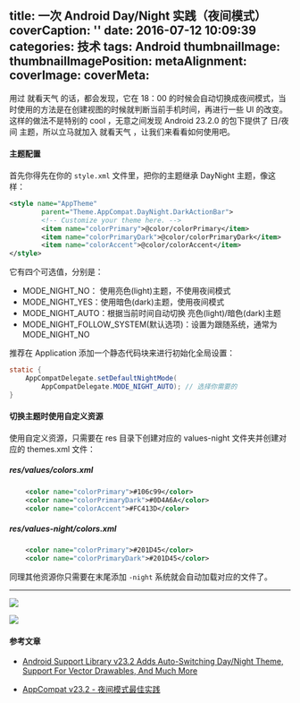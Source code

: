 title: 一次 Android Day/Night 实践（夜间模式）
coverCaption: ''
date: 2016-07-12 10:09:39
categories: 技术
tags: Android
thumbnailImage:
thumbnailImagePosition:
metaAlignment:
coverImage:
coverMeta:
---

用过 就看天气 的话，都会发现，它在 18：00 的时候会自动切换成夜间模式，当时使用的方法是在创建视图的时候就判断当前手机时间，再进行一些 UI 的改变。这样的做法不是特别的 cool ，无意之间发现 Android 23.2.0 的包下提供了 日/夜间 主题，所以立马就加入 就看天气 ，让我们来看看如何使用吧。

<!-- more -->

#### 主题配置

首先你得先在你的 `style.xml`  文件里，把你的主题继承 DayNight 主题，像这样：

```xml
<style name="AppTheme"
        parent="Theme.AppCompat.DayNight.DarkActionBar">
        <!-- Customize your theme here. -->
        <item name="colorPrimary">@color/colorPrimary</item>
        <item name="colorPrimaryDark">@color/colorPrimaryDark</item>
        <item name="colorAccent">@color/colorAccent</item>
</style>
```

它有四个可选值，分别是：
- MODE_NIGHT_NO： 使用亮色(light)主题，不使用夜间模式
- MODE_NIGHT_YES：使用暗色(dark)主题，使用夜间模式
- MODE_NIGHT_AUTO：根据当前时间自动切换 亮色(light)/暗色(dark)主题
- MODE_NIGHT_FOLLOW_SYSTEM(默认选项)：设置为跟随系统，通常为 MODE_NIGHT_NO

推荐在 Application 添加一个静态代码块来进行初始化全局设置：

```java
static {
    AppCompatDelegate.setDefaultNightMode(
        AppCompatDelegate.MODE_NIGHT_AUTO); // 选择你需要的
}
```


#### 切换主题时使用自定义资源

使用自定义资源，只需要在 res 目录下创建对应的 values-night 文件夹并创建对应的 themes.xml 文件：


##### res/values/colors.xml

```xml
    <color name="colorPrimary">#106c99</color>
    <color name="colorPrimaryDark">#0D4A6A</color>
    <color name="colorAccent">#FC413D</color>
```

##### res/values-night/colors.xml

```xml
    <color name="colorPrimary">#201D45</color>
    <color name="colorPrimaryDark">#201D45</color>
```

同理其他资源你只需要在末尾添加 `-night` 系统就会自动加载对应的文件了。

- - -

![](http://ww2.sinaimg.cn/large/006tNbRwgw1f5umljz70uj30zo1iqn2z.jpg)

![](http://ww1.sinaimg.cn/large/006tNbRwgw1f5umrv1sbpj30zo1iqjwv.jpg)


#### 参考文章

- [Android Support Library v23.2 Adds Auto-Switching Day/Night Theme, Support For Vector Drawables, And Much More](http://www.androidpolice.com/2016/02/24/android-support-library-v23-2-adds-auto-switching-daynight-theme-support-for-vector-drawables-and-much-more/)

- [AppCompat v23.2 - 夜间模式最佳实践](https://kingideayou.github.io/2016/03/07/appcompat_23.2_day_night/)
